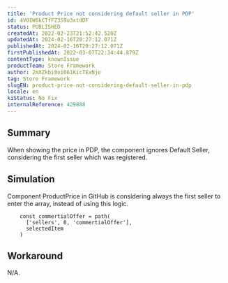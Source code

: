 ```yaml
---
title: 'Product Price not considering default seller in PDP'
id: 4VOIW6kCTfFZ3S9u3xtdDF
status: PUBLISHED
createdAt: 2022-02-23T21:52:42.520Z
updatedAt: 2024-02-16T20:27:12.071Z
publishedAt: 2024-02-16T20:27:12.071Z
firstPublishedAt: 2022-03-07T22:34:44.879Z
contentType: knownIssue
productTeam: Store Framework
author: 2mXZkbi0oi061KicTExNjo
tag: Store Framework
slugEN: product-price-not-considering-default-seller-in-pdp
locale: en
kiStatus: No Fix
internalReference: 429888
---
```


## Summary


When showing the price in PDP, the component ignores Default Seller, considering the first seller which was registered.


## Simulation


Component ProductPrice in GitHub is considering always the first seller to enter the array, instead of using this logic.

        const commertialOffer = path(
          ['sellers', 0, 'commertialOffer'],
          selectedItem
        )


## Workaround


N/A.

